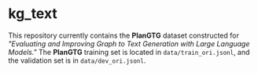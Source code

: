 # kg_text

This repository currently contains the **PlanGTG** dataset constructed for *"Evaluating and Improving Graph to Text Generation with Large Language Models."* The **PlanGTG** training set is located in `data/train_ori.jsonl`, and the validation set is in `data/dev_ori.jsonl`.
